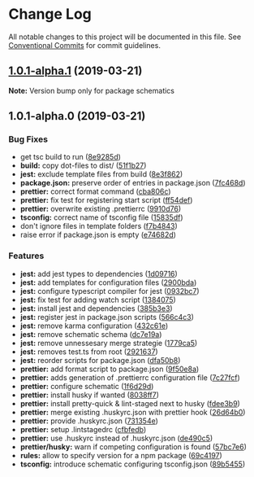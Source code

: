 # Change Log

All notable changes to this project will be documented in this file.
See [Conventional Commits](https://conventionalcommits.org) for commit guidelines.

## [1.0.1-alpha.1](https://github.com/co-IT/schematics/compare/v1.0.1-alpha.0...v1.0.1-alpha.1) (2019-03-21)

**Note:** Version bump only for package schematics





## 1.0.1-alpha.0 (2019-03-21)


### Bug Fixes

* get tsc build to run ([8e9285d](https://github.com/co-IT/schematics/commit/8e9285d))
* **build:** copy dot-files to dist/ ([51f1b27](https://github.com/co-IT/schematics/commit/51f1b27))
* **jest:** exclude template files from build ([8e3f862](https://github.com/co-IT/schematics/commit/8e3f862))
* **package.json:** preserve order of entries in package.json ([7fc468d](https://github.com/co-IT/schematics/commit/7fc468d))
* **prettier:** correct format command ([cba806c](https://github.com/co-IT/schematics/commit/cba806c))
* **prettier:** fix test for registering start script ([ff54def](https://github.com/co-IT/schematics/commit/ff54def))
* **prettier:** overwrite existing .prettierrc ([9910d76](https://github.com/co-IT/schematics/commit/9910d76))
* **tsconfig:** correct name of tsconfig file ([15835df](https://github.com/co-IT/schematics/commit/15835df))
* don't ignore files in template folders ([f7b4843](https://github.com/co-IT/schematics/commit/f7b4843))
* raise error if package.json is empty ([e74682d](https://github.com/co-IT/schematics/commit/e74682d))


### Features

* **jest:** add jest types to dependencies ([1d09716](https://github.com/co-IT/schematics/commit/1d09716))
* **jest:** add templates for configuration files ([2900bda](https://github.com/co-IT/schematics/commit/2900bda))
* **jest:** configure typescript compiler for jest ([0932bc7](https://github.com/co-IT/schematics/commit/0932bc7))
* **jest:** fix test for adding watch script ([1384075](https://github.com/co-IT/schematics/commit/1384075))
* **jest:** install jest and dependencies ([385b3e3](https://github.com/co-IT/schematics/commit/385b3e3))
* **jest:** register jest in package.json scripts ([566c4c3](https://github.com/co-IT/schematics/commit/566c4c3))
* **jest:** remove karma configuration ([432c61e](https://github.com/co-IT/schematics/commit/432c61e))
* **jest:** remove schematic schema ([dc7e19a](https://github.com/co-IT/schematics/commit/dc7e19a))
* **jest:** remove unnessesary merge strategie ([1779ca5](https://github.com/co-IT/schematics/commit/1779ca5))
* **jest:** removes test.ts from root ([2921637](https://github.com/co-IT/schematics/commit/2921637))
* **jest:** reorder scripts for package.json ([dfa50b8](https://github.com/co-IT/schematics/commit/dfa50b8))
* **prettier:** add format script to package.json ([9f50e8a](https://github.com/co-IT/schematics/commit/9f50e8a))
* **prettier:** adds generation of .prettierrc configuration file ([7c27fcf](https://github.com/co-IT/schematics/commit/7c27fcf))
* **prettier:** configure schematic ([1f6d29d](https://github.com/co-IT/schematics/commit/1f6d29d))
* **prettier:** install husky if wanted ([8038ff7](https://github.com/co-IT/schematics/commit/8038ff7))
* **prettier:** install pretty-quick & lint-staged next to husky ([fdee3b9](https://github.com/co-IT/schematics/commit/fdee3b9))
* **prettier:** merge existing .huskyrc.json with prettier hook ([26d64b0](https://github.com/co-IT/schematics/commit/26d64b0))
* **prettier:** provide .huskyrc.json ([731354e](https://github.com/co-IT/schematics/commit/731354e))
* **prettier:** setup .lintstagedrc ([cfbfedb](https://github.com/co-IT/schematics/commit/cfbfedb))
* **prettier:** use .huskyrc instead of .huskyrc.json ([de490c5](https://github.com/co-IT/schematics/commit/de490c5))
* **prettier/husky:** warn if competing configuration is found ([57bc7e6](https://github.com/co-IT/schematics/commit/57bc7e6))
* **rules:** allow to specify version for a npm package ([69c4197](https://github.com/co-IT/schematics/commit/69c4197))
* **tsconfig:** introduce schematic configuring tsconfig.json ([89b5455](https://github.com/co-IT/schematics/commit/89b5455))
